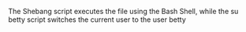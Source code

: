 The Shebang script executes the file using the Bash Shell, while the su betty script switches the current user to the user betty
